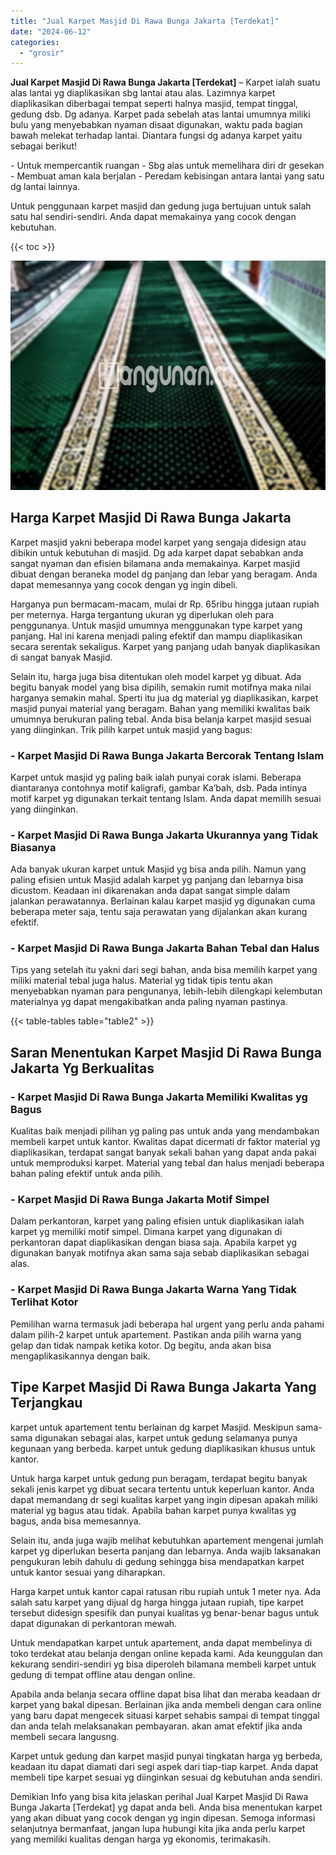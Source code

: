 ```yaml
---
title: "Jual Karpet Masjid Di Rawa Bunga Jakarta [Terdekat]"
date: "2024-06-12"
categories: 
  - "grosir"
---
```


**Jual Karpet Masjid Di Rawa Bunga Jakarta \[Terdekat\]** – Karpet ialah suatu alas lantai yg diaplikasikan sbg lantai atau alas. Lazimnya karpet diaplikasikan diberbagai tempat seperti halnya masjid, tempat tinggal, gedung dsb. Dg adanya. Karpet pada sebelah atas lantai umumnya miliki bulu yang menyebabkan nyaman disaat digunakan, waktu pada bagian bawah melekat terhadap lantai. Diantara fungsi dg adanya karpet yaitu sebagai berikut!

\- Untuk mempercantik ruangan - Sbg alas untuk memelihara diri dr gesekan - Membuat aman kala berjalan - Peredam kebisingan antara lantai yang satu dg lantai lainnya.

Untuk penggunaan karpet masjid dan gedung juga bertujuan untuk salah satu hal sendiri-sendiri. Anda dapat memakainya yang cocok dengan kebutuhan.

{{< toc >}}

![Jual Karpet Masjid Di Rawa Bunga Jakarta [Terdekat]](/images/grosir-karpet-murah-54.png)

## Harga Karpet Masjid Di Rawa Bunga Jakarta

Karpet masjid yakni beberapa model karpet yang sengaja didesign atau dibikin untuk kebutuhan di masjid. Dg ada karpet dapat sebabkan anda sangat nyaman dan efisien bilamana anda memakainya. Karpet masjid dibuat dengan beraneka model dg panjang dan lebar yang beragam. Anda dapat memesannya yang cocok dengan yg ingin dibeli.

Harganya pun bermacam-macam, mulai dr Rp. 65ribu hingga jutaan rupiah per meternya. Harga tergantung ukuran yg diperlukan oleh para penggunanya. Untuk masjid umumnya menggunakan type karpet yang panjang. Hal ini karena menjadi paling efektif dan mampu diaplikasikan secara serentak sekaligus. Karpet yang panjang udah banyak diaplikasikan di sangat banyak Masjid.

Selain itu, harga juga bisa ditentukan oleh model karpet yg dibuat. Ada begitu banyak model yang bisa dipilih, semakin rumit motifnya maka nilai harganya semakin mahal. Sperti itu jua dg material yg diaplikasikan, karpet masjid punyai material yang beragam. Bahan yang memiliki kwalitas baik umumnya berukuran paling tebal. Anda bisa belanja karpet masjid sesuai yang diinginkan. Trik pilih karpet untuk masjid yang bagus:

### \- Karpet Masjid Di Rawa Bunga Jakarta Bercorak Tentang Islam

Karpet untuk masjid yg paling baik ialah punyai corak islami. Beberapa diantaranya contohnya motif kaligrafi, gambar Ka’bah, dsb. Pada intinya motif karpet yg digunakan terkait tentang Islam. Anda dapat memilih sesuai yang diinginkan.

### \- Karpet Masjid Di Rawa Bunga Jakarta Ukurannya yang Tidak Biasanya

Ada banyak ukuran karpet untuk Masjid yg bisa anda pilih. Namun yang paling efisien untuk Masjid adalah karpet yg panjang dan lebarnya bisa dicustom. Keadaan ini dikarenakan anda dapat sangat simple dalam jalankan perawatannya. Berlainan kalau karpet masjid yg digunakan cuma beberapa meter saja, tentu saja perawatan yang dijalankan akan kurang efektif.

### \- Karpet Masjid Di Rawa Bunga Jakarta Bahan Tebal dan Halus

Tips yang setelah itu yakni dari segi bahan, anda bisa memilih karpet yang miliki material tebal juga halus. Material yg tidak tipis tentu akan menyebabkan nyaman para pengunanya, lebih-lebih dilengkapi kelembutan materialnya yg dapat mengakibatkan anda paling nyaman pastinya.

{{< table-tables table="table2" >}}

## Saran Menentukan Karpet Masjid Di Rawa Bunga Jakarta Yg Berkualitas

### \- Karpet Masjid Di Rawa Bunga Jakarta Memiliki Kwalitas yg Bagus

Kualitas baik menjadi pilihan yg paling pas untuk anda yang mendambakan membeli karpet untuk kantor. Kwalitas dapat dicermati dr faktor material yg diaplikasikan, terdapat sangat banyak sekali bahan yang dapat anda pakai untuk memproduksi karpet. Material yang tebal dan halus menjadi beberapa bahan paling efektif untuk anda pilih.

### \- Karpet Masjid Di Rawa Bunga Jakarta Motif Simpel

Dalam perkantoran, karpet yang paling efisien untuk diaplikasikan ialah karpet yg memiliki motif simpel. Dimana karpet yang digunakan di perkantoran dapat diaplikasikan dengan biasa saja. Apabila karpet yg digunakan banyak motifnya akan sama saja sebab diaplikasikan sebagai alas.

### \- Karpet Masjid Di Rawa Bunga Jakarta Warna Yang Tidak Terlihat Kotor

Pemilihan warna termasuk jadi beberapa hal urgent yang perlu anda pahami dalam pilih-2 karpet untuk apartement. Pastikan anda pilih warna yang gelap dan tidak nampak ketika kotor. Dg begitu, anda akan bisa mengaplikasikannya dengan baik.

## Tipe Karpet Masjid Di Rawa Bunga Jakarta Yang Terjangkau

karpet untuk apartement tentu berlainan dg karpet Masjid. Meskipun sama-sama digunakan sebagai alas, karpet untuk gedung selamanya punya kegunaan yang berbeda. karpet untuk gedung diaplikasikan khusus untuk kantor.

Untuk harga karpet untuk gedung pun beragam, terdapat begitu banyak sekali jenis karpet yg dibuat secara tertentu untuk keperluan kantor. Anda dapat memandang dr segi kualitas karpet yang ingin dipesan apakah miliki material yg bagus atau tidak. Apabila bahan karpet punya kwalitas yg bagus, anda bisa memesannya.

Selain itu, anda juga wajib melihat kebutuhkan apartement mengenai jumlah karpet yg diperlukan beserta panjang dan lebarnya. Anda wajib laksanakan pengukuran lebih dahulu di gedung sehingga bisa mendapatkan karpet untuk kantor sesuai yang diharapkan.

Harga karpet untuk kantor capai ratusan ribu rupiah untuk 1 meter nya. Ada salah satu karpet yang dijual dg harga hingga jutaan rupiah, tipe karpet tersebut didesign spesifik dan punyai kualitas yg benar-benar bagus untuk dapat digunakan di perkantoran mewah.

Untuk mendapatkan karpet untuk apartement, anda dapat membelinya di toko terdekat atau belanja dengan online kepada kami. Ada keunggulan dan kekurang sendiri-sendiri yg bisa diperoleh bilamana membeli karpet untuk gedung di tempat offline atau dengan online.

Apabila anda belanja secara offline dapat bisa lihat dan meraba keadaan dr karpet yang bakal dipesan. Berlainan jika anda membeli dengan cara online yang baru dapat mengecek situasi karpet sehabis sampai di tempat tinggal dan anda telah melaksanakan pembayaran. akan amat efektif jika anda membeli secara langusng.

Karpet untuk gedung dan karpet masjid punyai tingkatan harga yg berbeda, keadaan itu dapat diamati dari segi aspek dari tiap-tiap karpet. Anda dapat membeli tipe karpet sesuai yg diinginkan sesuai dg kebutuhan anda sendiri.

Demikian Info yang bisa kita jelaskan perihal Jual Karpet Masjid Di Rawa Bunga Jakarta \[Terdekat\] yg dapat anda beli. Anda bisa menentukan karpet yang akan dibuat yang cocok dengan yg ingin dipesan. Semoga informasi selanjutnya bermanfaat, jangan lupa hubungi kita jika anda perlu karpet yang memiliki kualitas dengan harga yg ekonomis, terimakasih.
